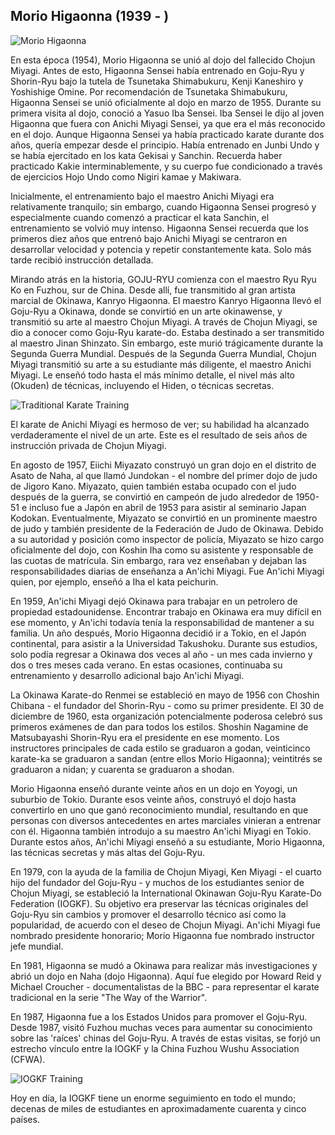 ## Morio Higaonna (1939 - )

![Morio Higaonna](https://images.unsplash.com/photo-1594381898411-846e7d193883?q=80&w=1974&auto=format&fit=crop)

En esta época (1954), Morio Higaonna se unió al dojo del fallecido Chojun Miyagi. Antes de esto, Higaonna Sensei había entrenado en Goju-Ryu y Shorin-Ryu bajo la tutela de Tsunetaka Shimabukuru, Kenji Kaneshiro y Yoshishige Omine. Por recomendación de Tsunetaka Shimabukuru, Higaonna Sensei se unió oficialmente al dojo en marzo de 1955. Durante su primera visita al dojo, conoció a Yasuo Iba Sensei. Iba Sensei le dijo al joven Higaonna que fuera con Anichi Miyagi Sensei, ya que era el más reconocido en el dojo. Aunque Higaonna Sensei ya había practicado karate durante dos años, quería empezar desde el principio. Había entrenado en Junbi Undo y se había ejercitado en los kata Gekisai y Sanchin. Recuerda haber practicado Kakie interminablemente, y su cuerpo fue condicionado a través de ejercicios Hojo Undo como Nigiri kamae y Makiwara.

Inicialmente, el entrenamiento bajo el maestro Anichi Miyagi era relativamente tranquilo; sin embargo, cuando Higaonna Sensei progresó y especialmente cuando comenzó a practicar el kata Sanchin, el entrenamiento se volvió muy intenso. Higaonna Sensei recuerda que los primeros diez años que entrenó bajo Anichi Miyagi se centraron en desarrollar velocidad y potencia y repetir constantemente kata. Solo más tarde recibió instrucción detallada.

Mirando atrás en la historia, GOJU-RYU comienza con el maestro Ryu Ryu Ko en Fuzhou, sur de China. Desde allí, fue transmitido al gran artista marcial de Okinawa, Kanryo Higaonna. El maestro Kanryo Higaonna llevó el Goju-Ryu a Okinawa, donde se convirtió en un arte okinawense, y transmitió su arte al maestro Chojun Miyagi. A través de Chojun Miyagi, se dio a conocer como Goju-Ryu karate-do. Estaba destinado a ser transmitido al maestro Jinan Shinzato. Sin embargo, este murió trágicamente durante la Segunda Guerra Mundial. Después de la Segunda Guerra Mundial, Chojun Miyagi transmitió su arte a su estudiante más diligente, el maestro Anichi Miyagi. Le enseñó todo hasta el más mínimo detalle, el nivel más alto (Okuden) de técnicas, incluyendo el Hiden, o técnicas secretas.

![Traditional Karate Training](https://images.unsplash.com/photo-1588479839125-7d66cfc0c734?q=80&w=1974&auto=format&fit=crop)

El karate de Anichi Miyagi es hermoso de ver; su habilidad ha alcanzado verdaderamente el nivel de un arte. Este es el resultado de seis años de instrucción privada de Chojun Miyagi.

En agosto de 1957, Eiichi Miyazato construyó un gran dojo en el distrito de Asato de Naha, al que llamó Jundokan - el nombre del primer dojo de judo de Jigoro Kano. Miyazato, quien también estaba ocupado con el judo después de la guerra, se convirtió en campeón de judo alrededor de 1950-51 e incluso fue a Japón en abril de 1953 para asistir al seminario Japan Kodokan. Eventualmente, Miyazato se convirtió en un prominente maestro de judo y también presidente de la Federación de Judo de Okinawa. Debido a su autoridad y posición como inspector de policía, Miyazato se hizo cargo oficialmente del dojo, con Koshin Iha como su asistente y responsable de las cuotas de matrícula. Sin embargo, rara vez enseñaban y dejaban las responsabilidades diarias de enseñanza a An'ichi Miyagi. Fue An'ichi Miyagi quien, por ejemplo, enseñó a Iha el kata peichurin.

En 1959, An'ichi Miyagi dejó Okinawa para trabajar en un petrolero de propiedad estadounidense. Encontrar trabajo en Okinawa era muy difícil en ese momento, y An'ichi todavía tenía la responsabilidad de mantener a su familia. Un año después, Morio Higaonna decidió ir a Tokio, en el Japón continental, para asistir a la Universidad Takushoku. Durante sus estudios, solo podía regresar a Okinawa dos veces al año - un mes cada invierno y dos o tres meses cada verano. En estas ocasiones, continuaba su entrenamiento y desarrollo adicional bajo An'ichi Miyagi.

La Okinawa Karate-do Renmei se estableció en mayo de 1956 con Choshin Chibana - el fundador del Shorin-Ryu - como su primer presidente. El 30 de diciembre de 1960, esta organización potencialmente poderosa celebró sus primeros exámenes de dan para todos los estilos. Shoshin Nagamine de Matsubayashi Shorin-Ryu era el presidente en ese momento. Los instructores principales de cada estilo se graduaron a godan, veinticinco karate-ka se graduaron a sandan (entre ellos Morio Higaonna); veintitrés se graduaron a nidan; y cuarenta se graduaron a shodan.

Morio Higaonna enseñó durante veinte años en un dojo en Yoyogi, un suburbio de Tokio. Durante esos veinte años, construyó el dojo hasta convertirlo en uno que ganó reconocimiento mundial, resultando en que personas con diversos antecedentes en artes marciales vinieran a entrenar con él. Higaonna también introdujo a su maestro An'ichi Miyagi en Tokio. Durante estos años, An'ichi Miyagi enseñó a su estudiante, Morio Higaonna, las técnicas secretas y más altas del Goju-Ryu.

En 1979, con la ayuda de la familia de Chojun Miyagi, Ken Miyagi - el cuarto hijo del fundador del Goju-Ryu - y muchos de los estudiantes senior de Chojun Miyagi, se estableció la International Okinawan Goju-Ryu Karate-Do Federation (IOGKF). Su objetivo era preservar las técnicas originales del Goju-Ryu sin cambios y promover el desarrollo técnico así como la popularidad, de acuerdo con el deseo de Chojun Miyagi. An'ichi Miyagi fue nombrado presidente honorario; Morio Higaonna fue nombrado instructor jefe mundial.

En 1981, Higaonna se mudó a Okinawa para realizar más investigaciones y abrió un dojo en Naha (dojo Higaonna). Aquí fue elegido por Howard Reid y Michael Croucher - documentalistas de la BBC - para representar el karate tradicional en la serie "The Way of the Warrior".

En 1987, Higaonna fue a los Estados Unidos para promover el Goju-Ryu. Desde 1987, visitó Fuzhou muchas veces para aumentar su conocimiento sobre las 'raíces' chinas del Goju-Ryu. A través de estas visitas, se forjó un estrecho vínculo entre la IOGKF y la China Fuzhou Wushu Association (CFWA).

![IOGKF Training](https://images.unsplash.com/photo-1600881333123-ef51e8550e4a?q=80&w=1974&auto=format&fit=crop)

Hoy en día, la IOGKF tiene un enorme seguimiento en todo el mundo; decenas de miles de estudiantes en aproximadamente cuarenta y cinco países. 